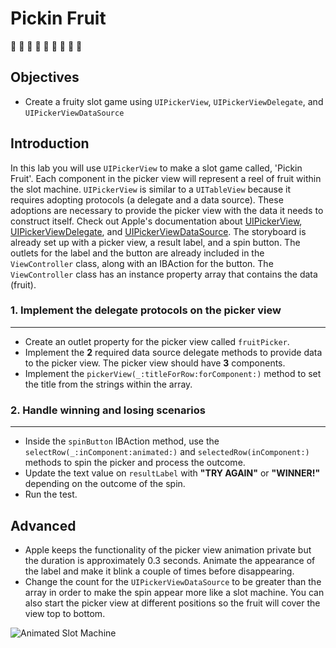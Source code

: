 # Pickin Fruit

🍎 🍊 🍌 🍐 🍇 🍉 🍓 🍒 🍍

## Objectives

 * Create a fruity slot game using `UIPickerView`, `UIPickerViewDelegate`, and `UIPickerViewDataSource`

## Introduction
In this lab you will use `UIPickerView` to make a slot game called, 'Pickin Fruit'. Each component in the picker view will represent a reel of fruit within the slot machine. `UIPickerView` is similar to a `UITableView` because it requires adopting protocols (a delegate and a data source). These adoptions are necessary to provide the picker view with the data it needs to construct itself. Check out Apple's documentation about [UIPickerView](https://developer.apple.com/library/ios/documentation/UIKit/Reference/UIPickerView_Class/), [UIPickerViewDelegate](https://developer.apple.com/library/ios/documentation/UIKit/Reference/UIPickerViewDelegate_Protocol/index.html#//apple_ref/occ/intf/UIPickerViewDelegate), and [UIPickerViewDataSource](https://developer.apple.com/library/ios/documentation/iPhone/Reference/UIPickerViewDataSource_Protocol/index.html#//apple_ref/occ/intf/UIPickerViewDataSource). The storyboard is already set up with a picker view, a result label, and a spin button. The outlets for the label and the button are already included in the `ViewController` class, along with an IBAction for the button. The `ViewController` class has an instance property array that contains the data (fruit).

### 1. Implement the delegate protocols on the picker view
---
 * Create an outlet property for the picker view called `fruitPicker`.
 * Implement the **2** required data source delegate methods to provide data to the picker view. The picker view should have **3** components.
 * Implement the `pickerView(_:titleForRow:forComponent:)` method to set the title from the strings within the array.

### 2. Handle winning and losing scenarios
---
 * Inside the `spinButton` IBAction method, use the `selectRow(_:inComponent:animated:)` and `selectedRow(inComponent:)` methods to spin the picker and process the outcome.
 * Update the text value on `resultLabel` with **"TRY AGAIN"** or **"WINNER!"** depending on the outcome of the spin.
 * Run the test.

## Advanced
 * Apple keeps the functionality of the picker view animation private but the duration is approximately 0.3 seconds. Animate the appearance of the label and make it blink a couple of times before disappearing.
 * Change the count for the `UIPickerViewDataSource` to be greater than the array in order to make the spin appear more like a slot machine. You can also start the picker view at different positions so the fruit will cover the view top to bottom.

![Animated Slot Machine](https://s3.amazonaws.com/learn-verified/animated-slot-machine.gif)
